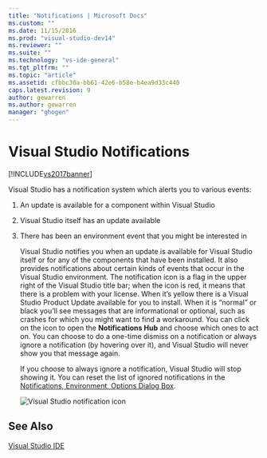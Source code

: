 ```yaml
---
title: "Notifications | Microsoft Docs"
ms.custom: ""
ms.date: 11/15/2016
ms.prod: "visual-studio-dev14"
ms.reviewer: ""
ms.suite: ""
ms.technology: "vs-ide-general"
ms.tgt_pltfrm: ""
ms.topic: "article"
ms.assetid: cfbbc30a-bb61-42e6-b58e-b4ea9d33c440
caps.latest.revision: 9
author: gewarren
ms.author: gewarren
manager: "ghogen"
---
```

# Visual Studio Notifications
[!INCLUDE[vs2017banner](../includes/vs2017banner.md)]

Visual Studio has a notification system which alerts you to various events:

1. An update is available for a component within Visual Studio

2. Visual Studio itself has an update available

3. There has been an environment event that you might be interested in

   Visual Studio notifies you when an update is available for Visual Studio itself or for any of the components that have been installed. It also provides notifications about certain kinds of events that occur in the Visual Studio environment. The notification icon is a flag in the upper right of the Visual Studio title bar; when the icon is red, it means that there is a problem with your license. When it’s yellow there is a Visual Studio Product Update available for you to install. When it is “normal” or black you’ll see messages that are informational or optional, such as crashes for which you might want to find a workaround. You can click on the icon to open the **Notifications Hub** and choose which ones to act on. You can choose to do a one-time dismiss on a notification or always ignore a notification (by hovering over it), and Visual Studio will never show you that message again.

   If you choose to always ignore a notification, Visual Studio will stop showing it. You can reset the list of ignored notifications in the [Notifications, Environment, Options Dialog Box](../ide/reference/notifications-environment-options-dialog-box.md).

   ![Visual Studio notification icon](../ide/media/vs2015-notificationicon.png "vs2015_NotificationIcon")

## See Also
 [Visual Studio IDE](../ide/visual-studio-ide.md)
